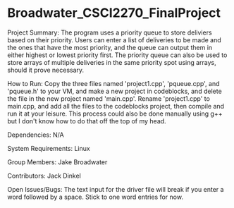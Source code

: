 # Broadwater_CSCI2270_FinalProject

Project Summary:
The program uses a priority queue to store deliviers based on their priority. Users can enter a list of deliveries to be made and the ones that have the most priority, and the queue can output them in either highest or lowest priority first. The priority queue can also be used to store arrays of multiple deliveries in the same priority spot using arrays, should it prove necessary.

How to Run:
Copy the three files named 'project1.cpp', 'pqueue.cpp', and 'pqueue.h' to your VM, and make a new project in codeblocks, and delete the file in the new project named 'main.cpp'. Rename 'project1.cpp' to main.cpp, and add all the files to the codeblocks project, then compile and run it at your leisure. This process could also be done manually using g++ but I don't know how to do that off the top of my head.

Dependencies:
N/A

System Requirements:
Linux

Group Members:
Jake Broadwater

Contributors: Jack Dinkel

Open Issues/Bugs:
The text input for the driver file will break if you enter a word followed by a space. Stick to one word entries for now.
